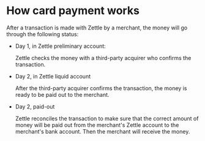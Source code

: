 How card payment works
===

After a transaction is made with Zettle by a merchant, the money will go through the following status:
* Day 1, in Zettle preliminary account:
 
   Zettle checks the money with a third-party acquirer who confirms the transaction.
* Day 2, in Zettle liquid account

  After the third-party acquirer confirms the transaction, the money is ready to be paid out to the merchant. 
* Day 2, paid-out 
  
  Zettle reconciles the transaction to make sure that the correct amount of money will be paid out from the merchant's Zettle account to the merchant's bank account. Then the merchant will receive the money.